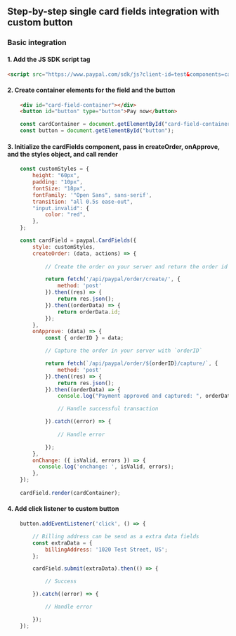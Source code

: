 ## Step-by-step single card fields integration with custom button

### Basic integration

#### 1. Add the JS SDK script tag

```HTML
<script src="https://www.paypal.com/sdk/js?client-id=test&components=card-fields&intent=capture"></script>
```

#### 2. Create container elements for the field and the button

```HTML
    <div id="card-field-container"></div>
    <button id="button" type="button">Pay now</button>
```

```js
    const cardContainer = document.getElementById("card-field-container");
    const button = document.getElementById("button");
```

#### 3. Initialize the cardFields component, pass in createOrder, onApprove, and the styles object, and call render

```js
    const customStyles = {
        height: "60px",
        padding: "10px",
        fontSize: "18px",
        fontFamily: '"Open Sans", sans-serif',
        transition: "all 0.5s ease-out",
        "input.invalid": {
            color: "red",
        },
    };

    const cardField = paypal.CardFields({
        style: customStyles,
        createOrder: (data, actions) => {
            
            // Create the order on your server and return the order id

            return fetch('/api/paypal/order/create/', {
                method: 'post'
            }).then((res) => {
                return res.json();
            }).then((orderData) => {
                return orderData.id;
            });
        },
        onApprove: (data) => {
            const { orderID } = data;

            // Capture the order in your server with `orderID`

            return fetch(`/api/paypal/order/${orderID}/capture/`, {
                method: 'post'
            }).then((res) => {
                return res.json();
            }).then((orderData) => {
                console.log("Payment approved and captured: ", orderData);

                // Handle successful transaction

            }).catch((error) => {
                
                // Handle error

            }); 
        },
        onChange: ({ isValid, errors }) => {
          console.log('onchange: ', isValid, errors);
        },
    });
    
    cardField.render(cardContainer);

```

#### 4. Add click listener to custom button

```js
    button.addEventListener('click', () => {

        // Billing address can be send as a extra data fields
        const extraData = {
            billingAddress: '1020 Test Street, US';
        };

        cardField.submit(extraData).then(() => {

            // Success

        }).catch((error) => {

            // Handle error

        });
    });
```